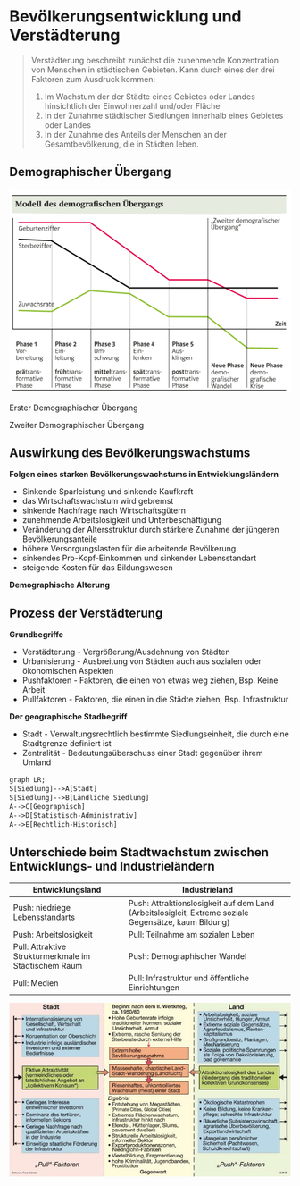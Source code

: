 
# Bevölkerungsentwicklung und Verstädterung

> Verstädterung beschreibt zunächst die zunehmende Konzentration von Menschen in städtischen Gebieten. Kann durch eines der drei Faktoren zum Ausdruck kommen:
> 1. Im Wachstum der der Städte eines Gebietes oder Landes hinsichtlich der Einwohnerzahl und/oder Fläche
> 2. In der Zunahme städtischer Siedlungen innerhalb eines Gebietes oder Landes
> 3. In der Zunahme des Anteils der Menschen an der Gesamtbevölkerung, die in Städten leben.

## Demographischer Übergang

![Demographischer Übergang](Working%20Materials/Bevölkerungsentwicklung%20und%20Verstädterung/Demographischer%20Übergang.png)

Erster Demographischer Übergang

Zweiter Demographischer Übergang

## Auswirkung des Bevölkerungswachstums

**Folgen eines starken Bevölkerungswachstums in Entwicklungsländern**
- Sinkende Sparleistung und sinkende Kaufkraft
- das Wirtschaftswachstum wird gebremst
- sinkende Nachfrage nach Wirtschaftsgütern
- zunehmende Arbeitslosigkeit und Unterbeschäftigung
- Veränderung der Altersstruktur durch stärkere Zunahme der jüngeren Bevölkerungsanteile
- höhere Versorgungslasten für die arbeitende Bevölkerung
- sinkendes Pro-Kopf-Einkommen und sinkender Lebensstandart
- steigende Kosten für das Bildungswesen

**Demographische Alterung**

## Prozess der Verstädterung

**Grundbegriffe**
- Verstädterung - Vergrößerung/Ausdehnung von Städten
- Urbanisierung - Ausbreitung von Städten auch aus sozialen oder ökonomischen Aspekten
- Pushfaktoren - Faktoren, die einen von etwas weg ziehen, Bsp. Keine Arbeit
- Pullfaktoren - Faktoren, die einen in die Städte ziehen, Bsp. Infrastruktur

**Der geographische Stadbegriff**
- Stadt - Verwaltungsrechtlich bestimmte Siedlungseinheit, die durch eine Stadtgrenze definiert ist
- Zentralität - Bedeutungsüberschuss einer Stadt gegenüber ihrem Umland

```mermaid
graph LR;
S[Siedlung]-->A[Stadt]
S[Siedlung]-->B[Ländliche Siedlung]
A-->C[Geographisch]
A-->D[Statistisch-Administrativ]
A-->E[Rechtlich-Historisch]
```

## Unterschiede beim Stadtwachstum zwischen Entwicklungs- und Industrieländern

| Entwicklungsland                                      | Industrieland                                                                                        |
| ----------------------------------------------------- | ---------------------------------------------------------------------------------------------------- |
| Push: niedriege Lebensstandarts                       | Push: Attraktionslosigkeit auf dem Land (Arbeitslosigleit, Extreme soziale Gegensätze, kaum Bildung) |
| Push: Arbeitslosigkeit                                | Pull: Teilnahme am sozialen Leben                                                                    |
| Pull: Attraktive Strukturmerkmale im Städtischem Raum | Push: Demographischer Wandel                                                                         |
| Pull: Medien                                          | Pull: Infrastruktur und öffentliche Einrichtungen                                                                                                     |

![Push und Pull Faktoren](Working%20Materials/Bevölkerungsentwicklung%20und%20Verstädterung/Push%20und%20Pull%20Faktoren.jpeg)
